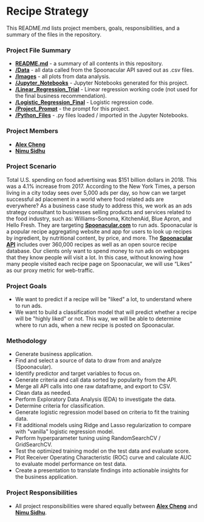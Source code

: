 # Recipe Strategy
This README.md lists project members, goals, responsibilities, and a summary of the files in the repository.

### Project File Summary

   - <b>[README.md](README.md)</b> - a summary of all contents in this repository.
   - <b>[/Data](/Data)</b> - all data called from the Spoonacular API saved out as .csv files.
   - <b>[/Images](/Images)</b> - all plots from data analysis.
   - <b>[/Jupyter_Notebooks](/Jupyter_Notebooks)</b> - Jupyter Notebooks generated for this project.
   - <b>[/Linear_Regression_Trial](/Linear_Regression_Trial)</b> - Linear regression working code (not used for the final business recommendation).
   - <b>[/Logistic_Regression_Final](/Logistic_Regression_Final)</b> - Logistic regression code.
   - <b>[/Project_Prompt](/Project_Prompt)</b> - the prompt for this project.
   - <b>[/Python_Files](/Python_Files)</b> - .py files loaded / imported in the Jupyter Notebooks.
   
### Project Members

   - <b>[Alex Cheng](https://github.com/alexwcheng)</b>
   - <b>[Nimu Sidhu](https://github.com/gksidhu)</b>

### Project Scenario

Total U.S. spending on food advertising was $151 billion dollars in 2018. This was a 4.1% increase from 2017. According to the New York Times, a person living in a city today sees over 5,000 ads per day, so how can we target successful ad placement in a world where food related ads are everywhere? As a business case study to address this, we work as an ads strategy consultant to businesses selling products and services related to the food industry, such as: Williams-Sonoma, KitchenAid, Blue Apron, and Hello Fresh. They are targeting <b>[Spoonacular.com](https://spoonacular.com/)</b> to run ads. Spoonacular is a popular recipe aggregating website and app for users to look up recipes by ingredient, by nutritional content, by price, and more. The <b>[Spoonacular API](https://spoonacular.com/food-api)</b> includes over 360,000 recipes as well as an open source recipe database. Our clients only want to spend money to run ads on webpages that they know people will visit a lot. In this case, without knowing how many people visited each recipe page on Spoonacular, we will use “Likes” as our proxy metric for web-traffic.

### Project Goals

   -  We want to predict if a recipe will be  "liked" a lot, to understand where to run ads.
   -  We want to build a classification model that will predict whether a recipe will be "highly liked" or not. This way, we will be able to determine where to run ads, when a new recipe is posted on Spoonacular.

### Methodology 

   -  Generate business application.
   -  Find and select a source of data to draw from and analyze (Spoonacular).
   -  Identify predictor and target variables to focus on.
   -  Generate criteria and call data sorted by popularity from the API.
   -  Merge all API calls into one raw dataframe, and export to CSV.
   -  Clean data as needed.
   -  Perform Exploratory Data Analysis (EDA) to investigate the data.
   -  Determine criteria for classification.
   -  Generate logistic regression model based on criteria to fit the training data.
   -  Fit additional models using Ridge and Lasso regularization to compare with "vanilla" logistic regression model.
   -  Perform hyperparameter tuning using RandomSearchCV / GridSearchCV.
   -  Test the optimized training model on the test data and evaluate score.
   -  Plot Receiver Operating Characteristic (ROC) curve and calculate AUC to evaluate model performance on test data.
   -  Create a presentation to translate findings into actionable insights for the business application. 

### Project Responsibilities

   -  All project responsibilities were shared equally between <b>[Alex Cheng](https://github.com/alexwcheng)</b> and <b>[Nimu Sidhu](https://github.com/gksidhu)</b>.
